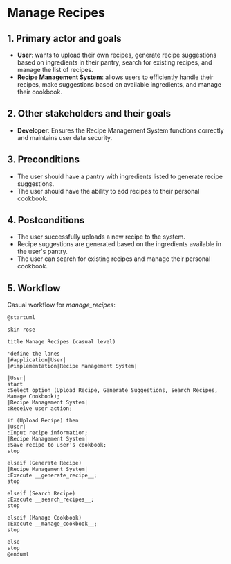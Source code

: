 # Manage Recipes

## 1. Primary actor and goals
* __User__: wants to upload their own recipes, generate recipe suggestions based on ingredients in their pantry, search for existing recipes, and manage the list of recipes.
* __Recipe Management System__: allows users to efficiently handle their recipes, make suggestions based on available ingredients, and manage their cookbook.


## 2. Other stakeholders and their goals

* __Developer__: Ensures the Recipe Management System functions correctly and maintains user data security.


## 3. Preconditions

* The user should have a pantry with ingredients listed to generate recipe suggestions.
* The user should have the ability to add recipes to their personal cookbook.

## 4. Postconditions

* The user successfully uploads a new recipe to the system.
* Recipe suggestions are generated based on the ingredients available in the user's pantry.
* The user can search for existing recipes and manage their personal cookbook.


## 5. Workflow

Casual workflow for _manage_recipes_:

```plantuml
@startuml

skin rose

title Manage Recipes (casual level)

'define the lanes
|#application|User|
|#implementation|Recipe Management System|

|User|
start
:Select option (Upload Recipe, Generate Suggestions, Search Recipes, Manage Cookbook);
|Recipe Management System|
:Receive user action;

if (Upload Recipe) then
|User|
:Input recipe information;
|Recipe Management System|
:Save recipe to user's cookbook;
stop

elseif (Generate Recipe)
|Recipe Management System|
:Execute __generate_recipe__;
stop

elseif (Search Recipe)
:Execute __search_recipes__;
stop

elseif (Manage Cookbook)
:Execute __manage_cookbook__;
stop

else
stop
@enduml
```

